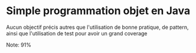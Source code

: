 # Simple programmation objet en Java

Aucun objectif précis autres que l'utilisation de bonne pratique, de pattern, ainsi que l'utilisation de test pour avoir un grand coverage

Note: 91%
